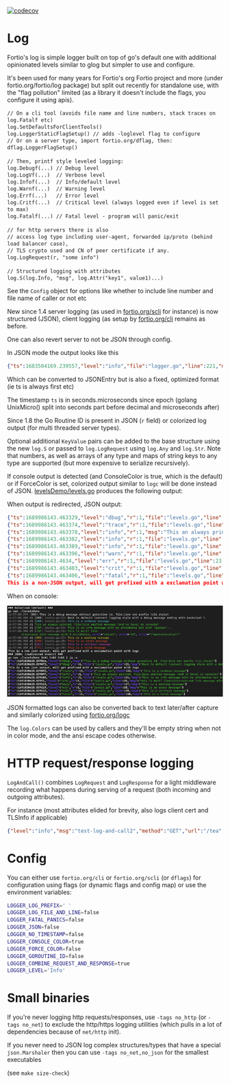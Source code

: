 [![codecov](https://codecov.io/github/fortio/log/branch/main/graph/badge.svg?token=LONYZDFQ7C)](https://codecov.io/github/fortio/log)

# Log

Fortio's log is simple logger built on top of go's default one with
additional opinionated levels similar to glog but simpler to use and configure.

It's been used for many years for Fortio's org Fortio project and more (under fortio.org/fortio/log package) but split out recently for standalone use, with the "flag pollution" limited (as a library it doesn't include the flags, you configure it using apis).

```golang
// On a cli tool (avoids file name and line numbers, stack traces on log.Fatalf etc)
log.SetDefaultsForClientTools()
log.LoggerStaticFlagSetup() // adds -loglevel flag to configure
// Or on a server type, import fortio.org/dflag, then:
dflag.LoggerFlagSetup()

// Then, printf style leveled logging:
log.Debugf(...) // Debug level
log.LogVf(...)  // Verbose level
log.Infof(...)  // Info/default level
log.Warnf(...)  // Warning level
log.Errf(...)   // Error level
log.Critf(...)  // Critical level (always logged even if level is set to max)
log.Fatalf(...) // Fatal level - program will panic/exit

// for http servers there is also
// access log type including user-agent, forwarded ip/proto (behind load balancer case),
// TLS crypto used and CN of peer certificate if any.
log.LogRequest(r, "some info")

// Structured logging with attributes
log.S(log.Info, "msg", log.Attr("key1", value1)...)
```

See the `Config` object for options like whether to include line number and file name of caller or not etc

New since 1.4 server logging (as used in [fortio.org/scli](https://pkg.go.dev/fortio.org/scli#ServerMain) for instance) is now structured (JSON), client logging (as setup by [fortio.org/cli](https://pkg.go.dev/fortio.org/scli#ServerMain) remains as before.

One can also revert server to not be JSON through config.

In JSON mode the output looks like this
```json
{"ts":1683504169.239557,"level":"info","file":"logger.go","line":221,"msg":"Log level is now 1 Verbose (was 2 Info"}
```
Which can be converted to JSONEntry but is also a fixed, optimized format (ie ts is always first etc)

The timestamp `ts` is in seconds.microseconds since epoch (golang UnixMicro() split into seconds part before decimal and microseconds after)

Since 1.8 the Go Routine ID is present in JSON (`r` field) or colorized log output (for multi threaded server types).

Optional additional `KeyValue` pairs can be added to the base structure using the new `log.S` or passed to `log.LogRequest` using `log.Any` and `log.Str`. Note that numbers, as well as arrays of any type and maps of string keys to any type are supported (but more expensive to serialize recursively).

If console output is detected (and ConsoleColor is true, which is the default) or if ForceColor is set, colorized output similar to `logc` will be done instead of JSON. [levelsDemo/levels.go](levelsDemo/levels.go) produces the following output:

When output is redirected, JSON output:
```json
{"ts":1689986143.463329,"level":"dbug","r":1,"file":"levels.go","line":16,"msg":"This is a debug message ending with backslash \\"}
{"ts":1689986143.463374,"level":"trace","r":1,"file":"levels.go","line":17,"msg":"This is a verbose message"}
{"ts":1689986143.463378,"level":"info","r":1,"msg":"This an always printed, file:line omitted message"}
{"ts":1689986143.463382,"level":"info","r":1,"file":"levels.go","line":19,"msg":"This is an info message with no attributes but with \"quotes\"..."}
{"ts":1689986143.463389,"level":"info","r":1,"file":"levels.go","line":20,"msg":"This is multi line\n\tstructured info message with 3 attributes","attr1":"value1","attr2":42,"attr3":"\"quoted\nvalue\""}
{"ts":1689986143.463396,"level":"warn","r":1,"file":"levels.go","line":22,"msg":"This is a warning message"}
{"ts":1689986143.4634,"level":"err","r":1,"file":"levels.go","line":23,"msg":"This is an error message"}
{"ts":1689986143.463403,"level":"crit","r":1,"file":"levels.go","line":24,"msg":"This is a critical message"}
{"ts":1689986143.463406,"level":"fatal","r":1,"file":"levels.go","line":25,"msg":"This is a fatal message"}
This is a non-JSON output, will get prefixed with a exclamation point with logc
```

When on console:

<!-- run make screenshot and capture screen area to update this -->
![Example console color output](color.png)

JSON formatted logs can also be converted back to text later/after capture and similarly colorized using [fortio.org/logc](https://github.com/fortio/logc#logc)

The `log.Colors` can be used by callers and they'll be empty string when not in color mode, and the ansi escape codes otherwise.

# HTTP request/response logging

`LogAndCall()` combines `LogRequest` and `LogResponse` for a light middleware recording what happens during serving of a request (both incoming and outgoing attributes).

For instance (most attributes elided for brevity, also logs client cert and TLSInfo if applicable)
```json
{"level":"info","msg":"test-log-and-call2","method":"GET","url":"/tea","status":418,"size":5,"microsec":100042}
```

# Config

You can either use `fortio.org/cli` or `fortio.org/scli` (or `dflags`) for configuration using flags (or dynamic flags and config map) or use the environment variables:

```bash
LOGGER_LOG_PREFIX=' '
LOGGER_LOG_FILE_AND_LINE=false
LOGGER_FATAL_PANICS=false
LOGGER_JSON=false
LOGGER_NO_TIMESTAMP=false
LOGGER_CONSOLE_COLOR=true
LOGGER_FORCE_COLOR=false
LOGGER_GOROUTINE_ID=false
LOGGER_COMBINE_REQUEST_AND_RESPONSE=true
LOGGER_LEVEL='Info'
```

# Small binaries

If you're never logging http requests/responses, use `-tags no_http` (or `-tags no_net`) to exclude the http/https logging utilities (which pulls in a lot of dependencies because of `net/http` init).

If you never need to JSON log complex structures/types that have a special `json.Marshaler` then you can use `-tags no_net,no_json` for the smallest executables

(see `make size-check`)
